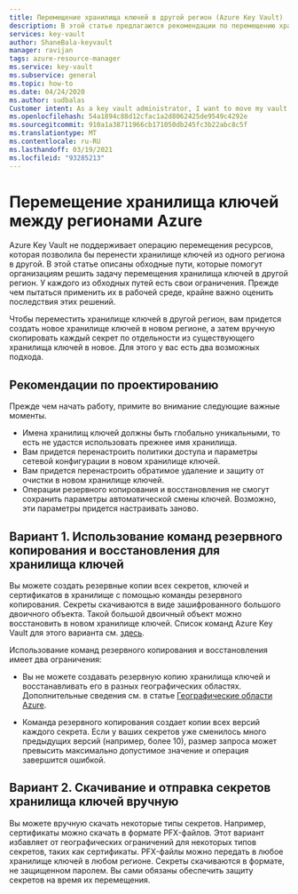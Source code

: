 ```yaml
---
title: Перемещение хранилища ключей в другой регион (Azure Key Vault) | Документация Майкрософт
description: В этой статье предлагаются рекомендации по перемещению хранилища ключей в другой регион.
services: key-vault
author: ShaneBala-keyvault
manager: ravijan
tags: azure-resource-manager
ms.service: key-vault
ms.subservice: general
ms.topic: how-to
ms.date: 04/24/2020
ms.author: sudbalas
Customer intent: As a key vault administrator, I want to move my vault to another region.
ms.openlocfilehash: 54a1894c88d12cfac1a2d8062425de9549c4292e
ms.sourcegitcommit: 910a1a38711966cb171050db245fc3b22abc8c5f
ms.translationtype: MT
ms.contentlocale: ru-RU
ms.lasthandoff: 03/19/2021
ms.locfileid: "93285213"
---
```

# <a name="move-an-azure-key-vault-across-regions"></a>Перемещение хранилища ключей между регионами Azure

Azure Key Vault не поддерживает операцию перемещения ресурсов, которая позволила бы перенести хранилище ключей из одного региона в другой. В этой статье описаны обходные пути, которые помогут организациям решить задачу перемещения хранилища ключей в другой регион. У каждого из обходных путей есть свои ограничения. Прежде чем пытаться применить их в рабочей среде, крайне важно оценить последствия этих решений.

Чтобы переместить хранилище ключей в другой регион, вам придется создать новое хранилище ключей в новом регионе, а затем вручную скопировать каждый секрет по отдельности из существующего хранилища ключей в новое. Для этого у вас есть два возможных подхода.

## <a name="design-considerations"></a>Рекомендации по проектированию

Прежде чем начать работу, примите во внимание следующие важные моменты.

* Имена хранилищ ключей должны быть глобально уникальными, то есть не удастся использовать прежнее имя хранилища.
* Вам придется перенастроить политики доступа и параметры сетевой конфигурации в новом хранилище ключей.
* Вам придется перенастроить обратимое удаление и защиту от очистки в новом хранилище ключей.
* Операции резервного копирования и восстановления не смогут сохранить параметры автоматической смены ключей. Возможно, эти параметры придется настраивать заново.

## <a name="option-1-use-the-key-vault-backup-and-restore-commands"></a>Вариант 1. Использование команд резервного копирования и восстановления для хранилища ключей

Вы можете создать резервные копии всех секретов, ключей и сертификатов в хранилище с помощью команды резервного копирования. Секреты скачиваются в виде зашифрованного большого двоичного объекта. Такой большой двоичный объект можно восстановить в новом хранилище ключей. Список команд Azure Key Vault для этого варианта см. [здесь](/powershell/module/azurerm.keyvault/?view=azurermps-6.13.0#key_vault).

Использование команд резервного копирования и восстановления имеет два ограничения:

* Вы не можете создавать резервную копию хранилища ключей и восстанавливать его в разных географических областях. Дополнительные сведения см. в статье [Географические области Azure](https://azure.microsoft.com/global-infrastructure/geographies/).

* Команда резервного копирования создает копии всех версий каждого секрета. Если у ваших секретов уже сменилось много предыдущих версий (например, более 10), размер запроса может превысить максимально допустимое значение и операция завершится ошибкой.

## <a name="option-2-manually-download-and-upload-the-key-vault-secrets"></a>Вариант 2. Скачивание и отправка секретов хранилища ключей вручную

Вы можете вручную скачать некоторые типы секретов. Например, сертификаты можно скачать в формате PFX-файлов. Этот вариант избавляет от географических ограничений для некоторых типов секретов, таких как сертификаты. PFX-файлы можно передать в любое хранилище ключей в любом регионе. Секреты скачиваются в формате, не защищенном паролем. Вы сами обязаны обеспечить защиту секретов на время их перемещения.